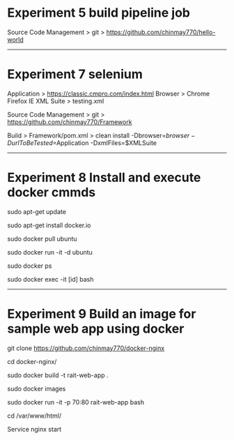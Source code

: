 # Experiment 5 build pipeline job

Source Code Management > git > https://github.com/chinmay770/hello-world


------------------------------------------------------------------


# Experiment 7 selenium

Application > https://classic.cmpro.com/index.html
Browser > Chrome Firefox IE
XML Suite > testing.xml

Source Code Management > git > https://github.com/chinmay770/Framework

Build > Framework/pom.xml > clean install -Dbrowser=$browser -DurlToBeTested=$Application -DxmlFiles=$XMLSuite


------------------------------------------------------------------


# Experiment 8  Install and execute docker cmmds

sudo apt-get update

sudo apt-get install docker.io

sudo docker pull ubuntu

sudo docker run -it -d ubuntu

sudo docker ps

sudo docker exec -it [id] bash


------------------------------------------------------------------


# Experiment 9  Build an image for sample web app using docker

git clone https://github.com/chinmay770/docker-nginx 

cd docker-nginx/

sudo docker build -t rait-web-app .

sudo docker images

sudo docker run -it -p 70:80 rait-web-app bash 

cd /var/www/html/

Service nginx start
